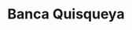 ---
title: "Banca Quisqueya"
url: /santo-domingo/banca-quisqueya-calle-los-almacigos/
shop: lotería
---